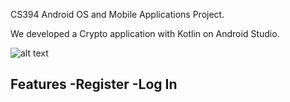 CS394 Android OS and Mobile Applications Project.

We developed a Crypto application with Kotlin on Android Studio.

![alt text](https://cdn.discordapp.com/attachments/762607596095406091/929791778083708968/HomePage.png)

Features
-Register
-Log In
-